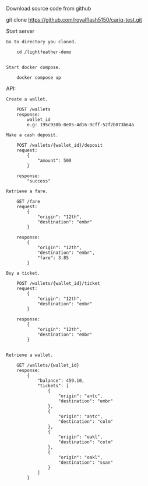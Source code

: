 Download source code from github

  git clone https://github.com/royalflash5150/cariq-test.git


Start server

	Go to directory you cloned.

		cd /lightfeather-demo
  
  
	Start docker compose.

		docker compose up


API:

	Create a wallet.

		POST /wallets
		response: 
			wallet_id
			e.g: 195c938b-0e05-4d16-9cff-52f2b073b64a

	Make a cash deposit.

		POST /wallets/{wallet_id}/deposit
		request: 
			{
				"amount": 500
			}		

		response:
			"success"
			
	Retrieve a fare.
		
		GET /fare
		request: 
			{
				"origin": "12th",
				"destination": "embr"
			}

		response:
			{
				"origin": "12th",
				"destination": "embr",
				"fare": 3.85
			}
		
	Buy a ticket.

		POST /wallets/{wallet_id}/ticket
		request:
			{
				"origin": "12th",
				"destination": "embr"
			}

		response:
			{
				"origin": "12th",
				"destination": "embr"
			}
			

	Retrieve a wallet.

		GET /wallets/{wallet_id}
		response:
			{
				"balance": 459.10,
				"tickets": [
					{
						"origin": "antc",
						"destination": "embr"
					},
					{
						"origin": "antc",
						"destination": "colm"
					},
					{
						"origin": "oakl",
						"destination": "colm"
					},
					{
						"origin": "oakl",
						"destination": "ssan"
					}
				]
			}
